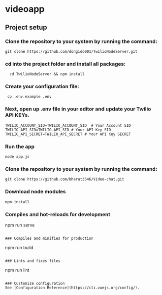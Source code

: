 # videoapp
## Project setup
### Clone the repository to your system by running the command:
```
git clone https://github.com/dongido001/TwilioNodeServer.git
```
### cd into the project folder and install all packages:
```
  cd TwilioNodeServer && npm install
  ```
### Create your configuration file:
```
 cp .env.example .env
 ```
 ### Next, open up .env file in your editor and update your Twilio API KEYs.
 ```
TWILIO_ACCOUNT_SID=TWILIO_ACCOUNT_SID  # Your Account SID
TWILIO_API_SID=TWILIO_API_SID # Your API Key SID
TWILIO_API_SECRET=TWILIO_API_SECRET # Your API Key SECRET
```
### Run the app
```
node app.js
```


### Clone the repository to your system by running the command:
```
git clone https://github.com/bharat3546/Video-chat.git
```
### Download node modules
```
npm install
```
### Compiles and hot-reloads for development
npm run serve
```

### Compiles and minifies for production
```
npm run build
```

### Lints and fixes files
```
npm run lint
```

### Customize configuration
See [Configuration Reference](https://cli.vuejs.org/config/).
